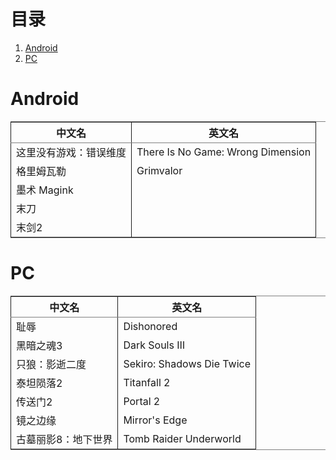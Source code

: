 
# &#30446;&#24405;

1.  [Android](#org2005893)
2.  [PC](#org930aadf)



<a id="org2005893"></a>

# Android

<table border="2" cellspacing="0" cellpadding="6" rules="groups" frame="hsides">


<colgroup>
<col  class="org-left" />
</colgroup>

<colgroup>
<col  class="org-left" />
</colgroup>
<thead>
<tr>
<th scope="col" class="org-left">中文名</th>
<th scope="col" class="org-left">英文名</th>
</tr>
</thead>

<tbody>
<tr>
<td class="org-left">这里没有游戏：错误维度</td>
<td class="org-left">There Is No Game: Wrong Dimension</td>
</tr>


<tr>
<td class="org-left">格里姆瓦勒</td>
<td class="org-left">Grimvalor</td>
</tr>


<tr>
<td class="org-left">墨术 Magink</td>
<td class="org-left">&#xa0;</td>
</tr>


<tr>
<td class="org-left">末刀</td>
<td class="org-left">&#xa0;</td>
</tr>


<tr>
<td class="org-left">末剑2</td>
<td class="org-left">&#xa0;</td>
</tr>
</tbody>
</table>


<a id="org930aadf"></a>

# PC

<table border="2" cellspacing="0" cellpadding="6" rules="groups" frame="hsides">


<colgroup>
<col  class="org-left" />
</colgroup>

<colgroup>
<col  class="org-left" />
</colgroup>
<thead>
<tr>
<th scope="col" class="org-left">中文名</th>
<th scope="col" class="org-left">英文名</th>
</tr>
</thead>

<tbody>
<tr>
<td class="org-left">耻辱</td>
<td class="org-left">Dishonored</td>
</tr>


<tr>
<td class="org-left">黑暗之魂3</td>
<td class="org-left">Dark Souls Ⅲ</td>
</tr>


<tr>
<td class="org-left">只狼：影逝二度</td>
<td class="org-left">Sekiro: Shadows Die Twice</td>
</tr>


<tr>
<td class="org-left">泰坦陨落2</td>
<td class="org-left">Titanfall 2</td>
</tr>


<tr>
<td class="org-left">传送门2</td>
<td class="org-left">Portal 2</td>
</tr>


<tr>
<td class="org-left">镜之边缘</td>
<td class="org-left">Mirror's Edge</td>
</tr>


<tr>
<td class="org-left">古墓丽影8：地下世界</td>
<td class="org-left">Tomb Raider Underworld</td>
</tr>
</tbody>
</table>

